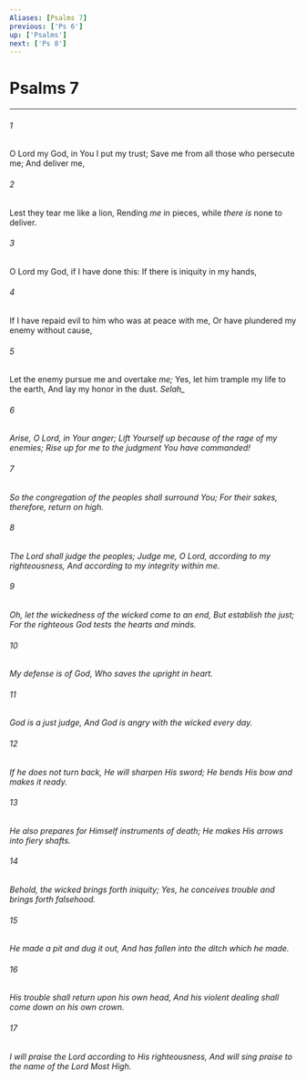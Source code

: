 ```yaml
---
Aliases: [Psalms 7]
previous: ['Ps 6']
up: ['Psalms']
next: ['Ps 8']
---
```

# Psalms 7

***


###### 1 
O Lord my God, in You I put my trust; Save me from all those who persecute me; And deliver me, 

###### 2 
Lest they tear me like a lion, Rending _me_ in pieces, while _there is_ none to deliver. 

###### 3 
O Lord my God, if I have done this: If there is iniquity in my hands, 

###### 4 
If I have repaid evil to him who was at peace with me, Or have plundered my enemy without cause, 

###### 5 
Let the enemy pursue me and overtake _me;_ Yes, let him trample my life to the earth, And lay my honor in the dust. <i class="selah">Selah_ 

###### 6 
Arise, O Lord, in Your anger; Lift Yourself up because of the rage of my enemies; Rise up for me _to_ the judgment You have commanded! 

###### 7 
So the congregation of the peoples shall surround You; For their sakes, therefore, return on high. 

###### 8 
The Lord shall judge the peoples; Judge me, O Lord, according to my righteousness, And according to my integrity within me. 

###### 9 
Oh, let the wickedness of the wicked come to an end, But establish the just; For the righteous God tests the hearts and minds. 

###### 10 
My defense _is_ of God, Who saves the upright in heart. 

###### 11 
God _is_ a just judge, And God is angry _with the wicked_ every day. 

###### 12 
If he does not turn back, He will sharpen His sword; He bends His bow and makes it ready. 

###### 13 
He also prepares for Himself instruments of death; He makes His arrows into fiery shafts. 

###### 14 
Behold, _the wicked_ brings forth iniquity; Yes, he conceives trouble and brings forth falsehood. 

###### 15 
He made a pit and dug it out, And has fallen into the ditch _which_ he made. 

###### 16 
His trouble shall return upon his own head, And his violent dealing shall come down on his own crown. 

###### 17 
I will praise the Lord according to His righteousness, And will sing praise to the name of the Lord Most High.
